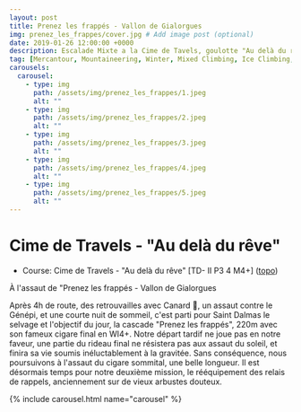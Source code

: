 ```yaml
---
layout: post
title: Prenez les frappés - Vallon de Gialorgues
img: prenez_les_frappes/cover.jpg # Add image post (optional)
date: 2019-01-26 12:00:00 +0000
description: Escalade Mixte a la Cime de Tavels, goulotte "Au delà du rêve" # Add post description (optional)
tag: [Mercantour, Mountaineering, Winter, Mixed Climbing, Ice Climbing, FR]
carousels:
  carousel:
    - type: img 
      path: /assets/img/prenez_les_frappes/1.jpeg
      alt: ""
    - type: img 
      path: /assets/img/prenez_les_frappes/2.jpeg
      alt: ""
    - type: img 
      path: /assets/img/prenez_les_frappes/3.jpeg
      alt: ""
    - type: img 
      path: /assets/img/prenez_les_frappes/4.jpeg
      alt: ""
    - type: img 
      path: /assets/img/prenez_les_frappes/5.jpeg
      alt: ""
---
```


# Cime de Travels - "Au delà du rêve"

- Course: Cime de Travels - "Au delà du rêve" [TD- II P3 4 M4+] ([topo](https://www.camptocamp.org/routes/156117/fr/cime-de-tavels-au-dela-du-reve)) 


À l'assaut de "Prenez les frappés - Vallon de Gialorgues

Après 4h de route, des retrouvailles avec Canard 🦆, un assaut contre le Génépi, et une courte nuit de sommeil, c'est parti pour Saint Dalmas le selvage et l'objectif du jour, la cascade "Prenez les frappés", 220m avec son fameux cigare final en WI4+. Notre départ tardif ne joue pas en notre faveur, une partie du rideau final ne résistera pas aux assaut du soleil, et finira sa vie soumis inéluctablement à la gravitée. Sans conséquence, nous poursuivons à l'assaut du cigare sommital, une belle longueur. Il est désormais temps pour notre deuxième mission, le rééquipement des relais de rappels, anciennement sur de vieux arbustes douteux.

{% include carousel.html name="carousel" %}
